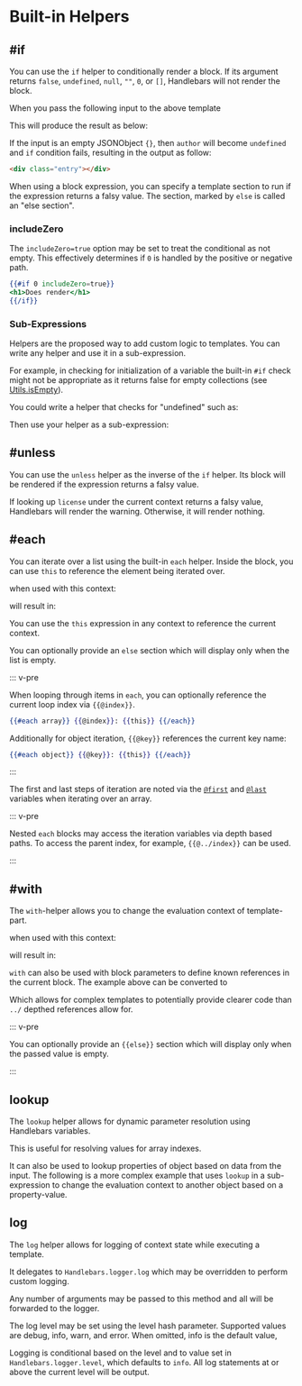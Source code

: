 # Built-in Helpers

## #if

You can use the `if` helper to conditionally render a block. If its argument returns `false`, `undefined`, `null`, `""`,
`0`, or `[]`, Handlebars will not render the block.

<ExamplePart examplePage="/examples/builtin-helper-if-block.md" show="template" />

When you pass the following input to the above template

<ExamplePart examplePage="/examples/builtin-helper-if-block.md" show="input" />

This will produce the result as below:

<ExamplePart examplePage="/examples/builtin-helper-if-block.md" show="output" />

If the input is an empty JSONObject `{}`, then `author` will become `undefined` and `if` condition fails, resulting in
the output as follow:

```html
<div class="entry"></div>
```

When using a block expression, you can specify a template section to run if the expression returns a falsy value. The
section, marked by `else` is called an "else section".

<ExamplePart examplePage="/examples/builtin-helper-ifelse-block.md" show="template" />

### includeZero

The `includeZero=true` option may be set to treat the conditional as not empty.
This effectively determines if `0` is handled by the positive or negative path.

```handlebars
{{#if 0 includeZero=true}}
<h1>Does render</h1>
{{/if}}
```

### Sub-Expressions

Helpers are the proposed way to add custom logic to templates. You can write any helper and use it in a sub-expression.

For example, in checking for initialization of a variable the built-in `#if` check might not be appropriate as it
returns false for empty collections (see [Utils.isEmpty](/api-reference/utilities.html#handlebars-utils-isempty-value)).

You could write a helper that checks for "undefined" such as:

<ExamplePart examplePage="/examples/builtin-helper-if-subexpression.md" show="preparationScript" />

Then use your helper as a sub-expression:

<ExamplePart examplePage="/examples/builtin-helper-if-subexpression.md" show="template" />

## #unless

You can use the `unless` helper as the inverse of the `if` helper. Its block will be rendered if the expression returns
a falsy value.

<ExamplePart examplePage="/examples/builtin-helper-unless-block.md" show="template" />

If looking up `license` under the current context returns a falsy value, Handlebars will render the warning. Otherwise,
it will render nothing.

## #each

You can iterate over a list using the built-in `each` helper. Inside the block, you can use `this` to reference the
element being iterated over.

<ExamplePart examplePage="/examples/builtin-helper-each-block.md" show="template" />

when used with this context:

<ExamplePart examplePage="/examples/builtin-helper-each-block.md" show="input" />

will result in:

<ExamplePart examplePage="/examples/builtin-helper-each-block.md" show="output" />

You can use the `this` expression in any context to reference the current context.

You can optionally provide an `else` section which will display only when the list is empty.

<ExamplePart examplePage="/examples/builtin-helper-eachelse-block.md" show="template" />

::: v-pre

When looping through items in `each`, you can optionally reference the current loop index via `{{@index}}`.

```handlebars
{{#each array}} {{@index}}: {{this}} {{/each}}
```

Additionally for object iteration, `{{@key}}` references the current key name:

```handlebars
{{#each object}} {{@key}}: {{this}} {{/each}}
```

:::

The first and last steps of iteration are noted via the [`@first`](../api-reference/data-variables.md#first) and
[`@last`](../api-reference/data-variables.md#last) variables when iterating over an array.

::: v-pre

Nested `each` blocks may access the iteration variables via depth based paths. To access the parent index, for example,
`{{@../index}}` can be used.

:::

## #with

The `with`-helper allows you to change the evaluation context of template-part.

<ExamplePart examplePage="/examples/builtin-helper-with-block.md" show="template" />

when used with this context:

<ExamplePart examplePage="/examples/builtin-helper-with-block.md" show="input" />

will result in:

<ExamplePart examplePage="/examples/builtin-helper-with-block.md" show="output" />

`with` can also be used with block parameters to define known references in the current block. The example above can be
converted to

<ExamplePart examplePage="/examples/builtin-helper-with-block-param.md" show="template" />

Which allows for complex templates to potentially provide clearer code than `../` depthed references allow for.

::: v-pre

You can optionally provide an `{{else}}` section which will display only when the passed value is empty.

:::

<Flex>
<ExamplePart examplePage="/examples/builtin-helper-with-else.md" show="template" />
<ExamplePart examplePage="/examples/builtin-helper-with-else.md" show="input" />
</Flex>

## lookup

The `lookup` helper allows for dynamic parameter resolution using Handlebars variables.

This is useful for resolving values for array indexes.

<ExamplePart examplePage="/examples/builtin-helper-lookup.md" show="template" />

It can also be used to lookup properties of object based on data from the input. The following is a more complex example
that uses `lookup` in a sub-expression to change the evaluation context to another object based on a property-value.

<ExamplePart examplePage="/examples/builtin-helper-lookup-dynamic-property.md" show="template" />

## log

The `log` helper allows for logging of context state while executing a template.

<ExamplePart examplePage="/examples/builtin-helper-log.md" show="template" />

It delegates to `Handlebars.logger.log` which may be overridden to perform custom logging.

Any number of arguments may be passed to this method and all will be forwarded to the logger.

<ExamplePart examplePage="/examples/builtin-helper-log-multiple-params.md" show="template" />

The log level may be set using the level hash parameter. Supported values are debug, info, warn, and error. When
omitted, info is the default value,

Logging is conditional based on the level and to value set in `Handlebars.logger.level`, which defaults to `info`. All
log statements at or above the current level will be output.

<ExamplePart examplePage="/examples/builtin-helper-log-loglevel.md" show="template" />
